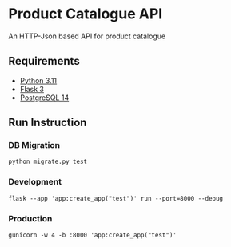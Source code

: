 # Product Catalogue API

An HTTP-Json based API for product catalogue

## Requirements
- [Python 3.11](https://www.python.org/downloads/release/python-3116/)
- [Flask 3](https://flask.palletsprojects.com/en/3.0.x/)
- [PostgreSQL 14](https://www.postgresql.org/docs/14/)

## Run Instruction

### DB Migration
```
python migrate.py test
```

### Development
```
flask --app 'app:create_app("test")' run --port=8000 --debug
```

### Production
```
gunicorn -w 4 -b :8000 'app:create_app("test")'
```
